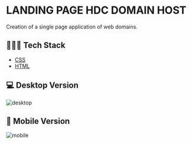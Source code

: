 
# LANDING PAGE HDC DOMAIN HOST


Creation of a single page application of web domains. 


## 👨🏾‍💻 Tech Stack

- [CSS](#)
- [HTML](#)

  

## 💻 Desktop Version 

![desktop](https://user-images.githubusercontent.com/82125152/167513438-0d41062e-3a13-4325-a1c3-3959fe4846f9.png)

## 📱 Mobile Version
![mobile](https://user-images.githubusercontent.com/82125152/167513428-f3e33b23-96c9-4781-8deb-86310bfb750a.png)
